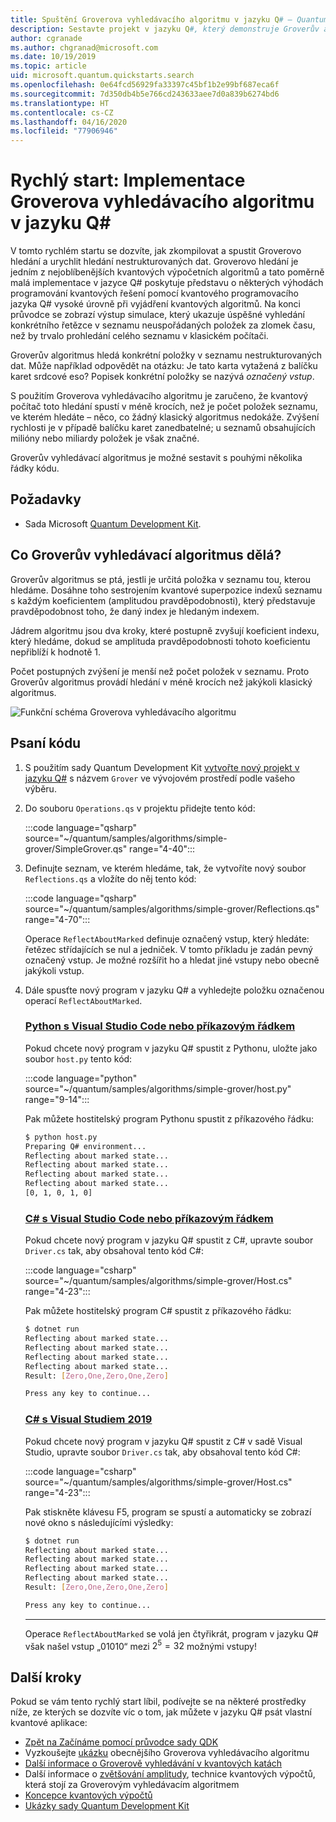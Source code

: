 ```yaml
---
title: Spuštění Groverova vyhledávacího algoritmu v jazyku Q# – Quantum Development Kit
description: Sestavte projekt v jazyku Q#, který demonstruje Groverův algoritmus – jeden z kanonických kvantových algoritmů.
author: cgranade
ms.author: chgranad@microsoft.com
ms.date: 10/19/2019
ms.topic: article
uid: microsoft.quantum.quickstarts.search
ms.openlocfilehash: 0e64fcd56929fa33397c45bf1b2e99bf687eca6f
ms.sourcegitcommit: 7d350db4b5e766cd243633aee7d0a839b6274bd6
ms.translationtype: HT
ms.contentlocale: cs-CZ
ms.lasthandoff: 04/16/2020
ms.locfileid: "77906946"
---
```

# <a name="quickstart-implement-grovers-search-algorithm-in-q"></a>Rychlý start: Implementace Groverova vyhledávacího algoritmu v jazyku Q#

V tomto rychlém startu se dozvíte, jak zkompilovat a spustit Groverovo hledání a urychlit hledání nestrukturovaných dat.  Groverovo hledání je jedním z nejoblíbenějších kvantových výpočetních algoritmů a tato poměrně malá implementace v jazyce Q# poskytuje představu o některých výhodách programování kvantových řešení pomocí kvantového programovacího jazyka Q# vysoké úrovně při vyjádření kvantových algoritmů.  Na konci průvodce se zobrazí výstup simulace, který ukazuje úspěšné vyhledání konkrétního řetězce v seznamu neuspořádaných položek za zlomek času, než by trvalo prohledání celého seznamu v klasickém počítači.

Groverův algoritmus hledá konkrétní položky v seznamu nestrukturovaných dat. Může například odpovědět na otázku: Je tato karta vytažená z balíčku karet srdcové eso? Popisek konkrétní položky se nazývá _označený vstup_.

S použitím Groverova vyhledávacího algoritmu je zaručeno, že kvantový počítač toto hledání spustí v méně krocích, než je počet položek seznamu, ve kterém hledáte – něco, co žádný klasický algoritmus nedokáže. Zvýšení rychlosti je v případě balíčku karet zanedbatelné; u seznamů obsahujících milióny nebo miliardy položek je však značné.

Groverův vyhledávací algoritmus je možné sestavit s pouhými několika řádky kódu.

## <a name="prerequisites"></a>Požadavky

- Sada Microsoft [Quantum Development Kit][install].

## <a name="what-does-grovers-search-algorithm-do"></a>Co Groverův vyhledávací algoritmus dělá?

Groverův algoritmus se ptá, jestli je určitá položka v seznamu tou, kterou hledáme. Dosáhne toho sestrojením kvantové superpozice indexů seznamu s každým koeficientem (amplitudou pravděpodobnosti), který představuje pravděpodobnost toho, že daný index je hledaným indexem.

Jádrem algoritmu jsou dva kroky, které postupně zvyšují koeficient indexu, který hledáme, dokud se amplituda pravděpodobnosti tohoto koeficientu nepřiblíží k hodnotě 1.

Počet postupných zvýšení je menší než počet položek v seznamu. Proto Groverův algoritmus provádí hledání v méně krocích než jakýkoli klasický algoritmus.

![Funkční schéma Groverova vyhledávacího algoritmu](~/media/grover.png)

## <a name="write-the-code"></a>Psaní kódu

1. S použitím sady Quantum Development Kit [vytvořte nový projekt v jazyku Q#](xref:microsoft.quantum.howto.createproject) s názvem `Grover` ve vývojovém prostředí podle vašeho výběru.

1. Do souboru `Operations.qs` v projektu přidejte tento kód:

    :::code language="qsharp" source="~/quantum/samples/algorithms/simple-grover/SimpleGrover.qs" range="4-40":::

1. Definujte seznam, ve kterém hledáme, tak, že vytvoříte nový soubor `Reflections.qs` a vložíte do něj tento kód:

    :::code language="qsharp" source="~/quantum/samples/algorithms/simple-grover/Reflections.qs" range="4-70":::

    Operace `ReflectAboutMarked` definuje označený vstup, který hledáte: řetězec střídajících se nul a jedniček. V tomto příkladu je zadán pevný označený vstup. Je možné rozšířit ho a hledat jiné vstupy nebo obecně jakýkoli vstup.

1. Dále spusťte nový program v jazyku Q# a vyhledejte položku označenou operací `ReflectAboutMarked`.

    ### <a name="python-with-visual-studio-code-or-the-command-line"></a>[Python s Visual Studio Code nebo příkazovým řádkem](#tab/tabid-python)

    Pokud chcete nový program v jazyku Q# spustit z Pythonu, uložte jako soubor `host.py` tento kód:

    :::code language="python" source="~/quantum/samples/algorithms/simple-grover/host.py" range="9-14":::

    Pak můžete hostitelský program Pythonu spustit z příkazového řádku:

    ```bash
    $ python host.py
    Preparing Q# environment...
    Reflecting about marked state...
    Reflecting about marked state...
    Reflecting about marked state...
    Reflecting about marked state...
    [0, 1, 0, 1, 0]
    ```

    ### <a name="c-with-visual-studio-code-or-the-command-line"></a>[C# s Visual Studio Code nebo příkazovým řádkem](#tab/tabid-csharp)

    Pokud chcete nový program v jazyku Q# spustit z C#, upravte soubor `Driver.cs` tak, aby obsahoval tento kód C#:

    :::code language="csharp" source="~/quantum/samples/algorithms/simple-grover/Host.cs" range="4-23":::

    Pak můžete hostitelský program C# spustit z příkazového řádku:

    ```bash
    $ dotnet run
    Reflecting about marked state...
    Reflecting about marked state...
    Reflecting about marked state...
    Reflecting about marked state...
    Result: [Zero,One,Zero,One,Zero]

    Press any key to continue...
    ```

    ### <a name="c-with-visual-studio-2019"></a>[C# s Visual Studiem 2019](#tab/tabid-vs2019)

    Pokud chcete nový program v jazyku Q# spustit z C# v sadě Visual Studio, upravte soubor `Driver.cs` tak, aby obsahoval tento kód C#:

    :::code language="csharp" source="~/quantum/samples/algorithms/simple-grover/Host.cs" range="4-23":::

    Pak stiskněte klávesu F5, program se spustí a automaticky se zobrazí nové okno s následujícími výsledky: 

    ```bash
    $ dotnet run
    Reflecting about marked state...
    Reflecting about marked state...
    Reflecting about marked state...
    Reflecting about marked state...
    Result: [Zero,One,Zero,One,Zero]

    Press any key to continue...
    ```
    ***

    Operace `ReflectAboutMarked` se volá jen čtyřikrát, program v jazyku Q# však našel vstup „01010“ mezi $2^{5} = 32$ možnými vstupy!

## <a name="next-steps"></a>Další kroky

Pokud se vám tento rychlý start líbil, podívejte se na některé prostředky níže, ze kterých se dozvíte víc o tom, jak můžete v jazyku Q# psát vlastní kvantové aplikace:

- [Zpět na Začínáme pomocí průvodce sady QDK](xref:microsoft.quantum.welcome)
- Vyzkoušejte [ukázku](https://github.com/microsoft/Quantum/tree/master/samples/algorithms/database-search) obecnějšího Groverova vyhledávacího algoritmu
- [Další informace o Groverově vyhledávání v kvantových katách](xref:microsoft.quantum.overview.katas)
- Další informace o [zvětšování amplitudy](xref:microsoft.quantum.libraries.standard.algorithms#amplitude-amplification), technice kvantových výpočtů, která stojí za Groverovým vyhledávacím algoritmem
- [Koncepce kvantových výpočtů](xref:microsoft.quantum.concepts.intro)
- [Ukázky sady Quantum Development Kit](https://docs.microsoft.com/samples/browse/?products=qdk)

<!-- LINKS -->

[install]: xref:microsoft.quantum.install
